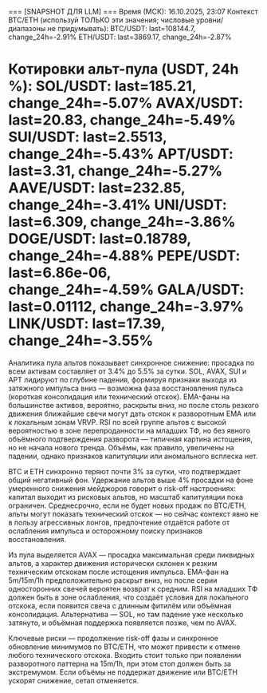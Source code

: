 
=== [SNAPSHOT ДЛЯ LLM] ===
Время (МСК): 16.10.2025, 23:07
Контекст BTC/ETH (используй ТОЛЬКО эти значения; числовые уровни/диапазоны не придумывать):
BTC/USDT: last=108144.7, change_24h=-2.91%
ETH/USDT: last=3869.17, change_24h=-2.87%

Котировки альт-пула (USDT, 24h %):
SOL/USDT: last=185.21, change_24h=-5.07%
AVAX/USDT: last=20.83, change_24h=-5.49%
SUI/USDT: last=2.5513, change_24h=-5.43%
APT/USDT: last=3.31, change_24h=-5.27%
AAVE/USDT: last=232.85, change_24h=-3.41%
UNI/USDT: last=6.309, change_24h=-3.86%
DOGE/USDT: last=0.18789, change_24h=-4.88%
PEPE/USDT: last=6.86e-06, change_24h=-4.59%
GALA/USDT: last=0.01112, change_24h=-3.97%
LINK/USDT: last=17.39, change_24h=-3.55%
==========================

Аналитика пула альтов показывает синхронное снижение: просадка по всем активам составляет от 3.4% до 5.5% за сутки. SOL, AVAX, SUI и APT лидируют по глубине падения, формируя признаки выхода из затяжного импульса вниз — возможна фаза восстановления пульса (короткая консолидация или технический отскок). EMA-фаны на большинстве активов, вероятно, раскрыты вниз, но после столь резкого движения ближайшие свечи могут дать отскок к разворотным EMA или к локальным зонам VRVP. RSI по всей группе альтов с высокой вероятностью в зоне перепроданности на младших ТФ, но без явного объёмного подтверждения разворота — типичная картина истощения, но не начала нового тренда. Объёмы, как правило, увеличены на падении, однако признаков капитуляции или аномального всплеска нет.

BTC и ETH синхронно теряют почти 3% за сутки, что подтверждает общий негативный фон. Удержание альтов выше 4% просадки на фоне умеренного снижения мейджоров говорит о risk-off настроениях: капитал выходит из рисковых альтов, но масштаб капитуляции пока ограничен. Среднесрочно, если не будет новых продаж по BTC/ETH, альты могут показать технический отскок — но сейчас контекст явно не в пользу агрессивных лонгов, предпочтение отдаётся работе от ослабления импульса и осторожному поиску признаков восстановления.

Из пула выделяется AVAX — просадка максимальная среди ликвидных альтов, а характер движения исторически склонен к резким техническим отскокам после истощения импульса. EMA-фан на 5m/15m/1h предположительно раскрыт вниз, но после серии односторонних свечей вероятен возврат к средним. RSI на младших ТФ должен быть в зоне ослабления, что создаёт условия для локального отскока, если появится свеча с длинным фитилём или объёмная консолидация. Альтернатива — SOL, но там падение уже несколько затянуто, и объёмная поддержка появляется позже, чем по AVAX.

Ключевые риски — продолжение risk-off фазы и синхронное обновление минимумов по BTC/ETH, что может привести к отмене любого технического отскока. Входить стоит только при появлении разворотного паттерна на 15m/1h, при этом стоп должен быть за экстремумом. Если объёмы не поддержат движение или BTC/ETH ускорят снижение, сетап отменяется.

